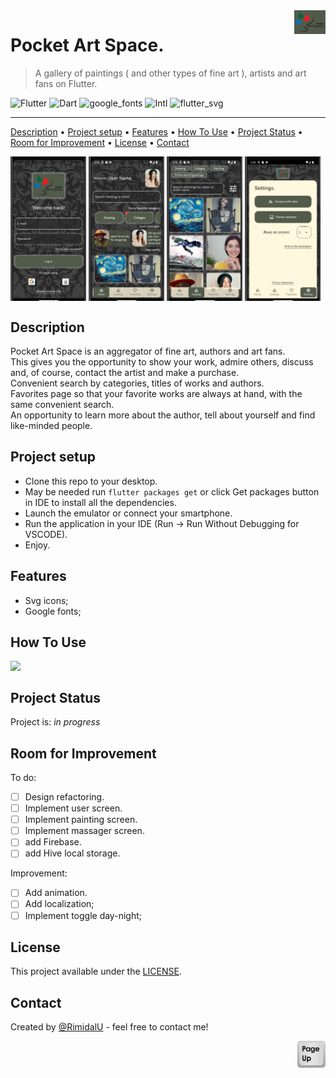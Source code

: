 <img src="./assets/logo.svg" id="start" align="right" alt="Project logo" width="50" >

# Pocket Art Space.

> A gallery of paintings ( and other types of fine art ), artists and art fans on Flutter.

![Flutter](https://img.shields.io/badge/Flutter-02569B.svg?style=for-the-badge&logo=Flutter&logoColor=white)
![Dart](https://img.shields.io/badge/Dart-0175C2.svg?style=for-the-badge&logo=Dart&logoColor=white)
![google_fonts](https://img.shields.io/badge/google_fonts-02569B.svg?style=for-the-badge&logo=googlefonts&logoColor=white)
![Intl](https://img.shields.io/badge/Intl-02569B.svg?style=for-the-badge&logo=Flutter&logoColor=white)
![flutter_svg](https://img.shields.io/badge/flutter_svg-02569B.svg?style=for-the-badge&logo=Flutter&logoColor=white)

---

[Description](#description) •
[Project setup](#project-setup) •
[Features](#features) •
[How To Use](#how-to-use) •
[Project Status](#project-status) •
[Room for Improvement](#room-for-improvement) •
[License](#license) •
[Contact](#contact)

<p float="left">
<img src="./assets/1.png" align="top"  width="24%" />
<img src="./assets/2.png" align="top"  width="24%" />
<img src="./assets/3.png" align="top"  width="24%" />
<img src="./assets/4.png" align="top"  width="24%" />
</p>

## Description

Pocket Art Space is an aggregator of fine art, authors and art fans.  
This gives you the opportunity to show your work, admire others, discuss and, of course, contact the artist and make a purchase.  
Convenient search by categories, titles of works and authors.  
Favorites page so that your favorite works are always at hand, with the same convenient search.  
An opportunity to learn more about the author, tell about yourself and find like-minded people.  

## Project setup

- Clone this repo to your desktop.
- May be needed run `flutter packages get` or click Get packages button in IDE to install all the dependencies.
- Launch the emulator or connect your smartphone.
- Run the application in your IDE (Run -> Run Without Debugging for VSCODE).
- Enjoy.

## Features

- Svg icons;
- Google fonts;

## How To Use

<img src="./assets/demo.webp" align="top"  width="24%" />

## Project Status

Project is: _in progress_

## Room for Improvement

To do:

- [ ] Design refactoring.
- [ ] Implement user screen.
- [ ] Implement painting screen.
- [ ] Implement massager screen.
- [ ] add Firebase.
- [ ] add Hive local storage.

Improvement:

- [ ] Add animation.
- [ ] Add localization;
- [ ] Implement toggle day-night;

## License

This project available under the [LICENSE](../LICENSE.txt).

## Contact

Created by [@RimidalU](https://www.linkedin.com/in/uladzimir-stankevich/) - feel free to contact me!

<p align="right"><a href="#start"><img width="45rem" src="./assets/pageUp.svg"></a></p>
